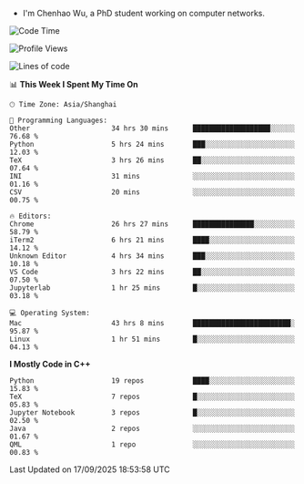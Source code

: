 - I'm Chenhao Wu, a PhD student working on computer networks.

<!--START_SECTION:waka-->
![Code Time](http://img.shields.io/badge/Code%20Time-898%20hrs%2046%20mins-blue)

![Profile Views](http://img.shields.io/badge/Profile%20Views-0-blue)

![Lines of code](https://img.shields.io/badge/From%20Hello%20World%20I%27ve%20Written-12.4%20million%20lines%20of%20code-blue)

📊 **This Week I Spent My Time On** 

```text
🕑︎ Time Zone: Asia/Shanghai

💬 Programming Languages: 
Other                    34 hrs 30 mins      ███████████████████░░░░░░   76.68 % 
Python                   5 hrs 24 mins       ███░░░░░░░░░░░░░░░░░░░░░░   12.03 % 
TeX                      3 hrs 26 mins       ██░░░░░░░░░░░░░░░░░░░░░░░   07.64 % 
INI                      31 mins             ░░░░░░░░░░░░░░░░░░░░░░░░░   01.16 % 
CSV                      20 mins             ░░░░░░░░░░░░░░░░░░░░░░░░░   00.75 % 

🔥 Editors: 
Chrome                   26 hrs 27 mins      ███████████████░░░░░░░░░░   58.79 % 
iTerm2                   6 hrs 21 mins       ████░░░░░░░░░░░░░░░░░░░░░   14.12 % 
Unknown Editor           4 hrs 34 mins       ███░░░░░░░░░░░░░░░░░░░░░░   10.18 % 
VS Code                  3 hrs 22 mins       ██░░░░░░░░░░░░░░░░░░░░░░░   07.50 % 
Jupyterlab               1 hr 25 mins        █░░░░░░░░░░░░░░░░░░░░░░░░   03.18 % 

💻 Operating System: 
Mac                      43 hrs 8 mins       ████████████████████████░   95.87 % 
Linux                    1 hr 51 mins        █░░░░░░░░░░░░░░░░░░░░░░░░   04.13 % 
```

**I Mostly Code in C++** 

```text
Python                   19 repos            ████░░░░░░░░░░░░░░░░░░░░░   15.83 % 
TeX                      7 repos             █░░░░░░░░░░░░░░░░░░░░░░░░   05.83 % 
Jupyter Notebook         3 repos             █░░░░░░░░░░░░░░░░░░░░░░░░   02.50 % 
Java                     2 repos             ░░░░░░░░░░░░░░░░░░░░░░░░░   01.67 % 
QML                      1 repo              ░░░░░░░░░░░░░░░░░░░░░░░░░   00.83 % 
```




 Last Updated on 17/09/2025 18:53:58 UTC
<!--END_SECTION:waka-->
